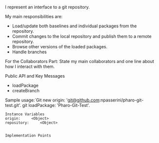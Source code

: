 I represent an interface to a git repository. 

My main responsibilities are:
- Load/update both baselines and individual packages from the repository.
- Commit changes to the local repository and publish them to a remote repository.
- Browse other versions of the loaded packages.
- Handle branches

For the Collaborators Part: State my main collaborators and one line about how I interact with them. 

Public API and Key Messages
- loadPackage
- createBranch

Sample usage:̀
   Git new origin: 'git@github.com:npasserini/pharo-git-test.git'.
   git loadPackage: 'Pharo-Git-Test'. 


    Instance Variables
	origin:		<Object>
	repository:		<Object>


    Implementation Points
